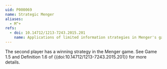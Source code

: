 ```yaml
---
uid: P000069
name: Strategic Menger
aliases:
  - M^+
refs:
  - doi: 10.14712/1213-7243.2015.201
    name: Applications of limited information strategies in Menger's game
---
```

The second player has a winning strategy in the Menger game. See Game 1.5 and Definition 1.6 of {{doi:10.14712/1213-7243.2015.201}} for more details.
